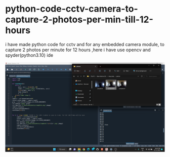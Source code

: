 # python-code-cctv-camera-to-capture-2-photos-per-min-till-12-hours
i have made python code for cctv and for any embedded camera module, to capture 2 photos per minute for 12 hours ,here i have use opencv and spyder(python3.10) ide 

<img src="https://github.com/AjayGautam1199/python-code-cctv-camera-to-capture-2-photos-per-min-till-12-hours/blob/main/Screenshot%20(619).png" alt="Screenshot (619)" /> <!-- #1 -->

